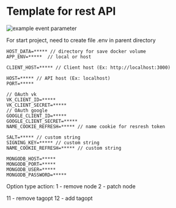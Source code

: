 # Template for rest API

![example event parameter](https://github.com/mikalai2006/kingwood-api/actions/workflows/deploy.yml/badge.svg?branch=main&event=push)

For start project, need to create file .env in parent directory

```
HOST_DATA=***** // directory for save docker volume
APP_ENV=*****  // local or host

CLIENT_HOST=***** // Client host (Ex: http://localhost:3000)

HOST=***** // API host (Ex: localhost)
PORT=*****

// OAuth vk
VK_CLIENT_ID=*****
VK_CLIENT_SECRET=*****
// OAuth google
GOOGLE_CLIENT_ID=*****
GOOGLE_CLIENT_SECRET=*****
NAME_COOKIE_REFRESH=***** // name cookie for resresh token

SALT=***** // custom string
SIGNING_KEY=***** // custom string
NAME_COOKIE_REFRESH=***** // custom string

MONGODB_HOST=*****
MONGODB_PORT=*****
MONGODB_USER=*****
MONGODB_PASSWORD=*****
```

Option type action:
1 - remove node
2 - patch node

11 - remove tagopt
12 - add tagopt
